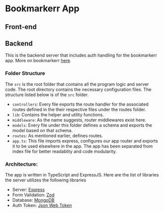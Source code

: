 # Bookmarkerr App

## Front-end

## Backend

This is the backend server that includes auth handling for the bookmarkerr app. More on bookmarkerr [here]().

### Folder Structure

The `src` is the root folder that contains all the program logic and server code. The root directory contains the necessary configuration files. The structure listed below is of the `src` folder.

- `controllers`: Every file exports the route handler for the associated routes defined in the their respective files under the routes folder.
- `lib`: Contains the helper and utility functions.
- `middleware`: As the name suggests, router middlewares exist here.
- `models`: Every file under this folder defines a schema and exports the model based on that schema.
- `routes`: As mentioned earlier, defines routes.
- `app.ts`: This file imports express, configures our app router and exports it to be used elsewhere in the app. The app has been separated from index file for better readablity and code modularity.

### Architecture:

The app is written in TypeScript and ExpressJS. Here are the list of libraries the server utilizes the following libraries

- Server: [Express](https://expressjs.com/)
- Form Validation: [Zod](zod.dev/)
- Database: [MongoDB](https://www.mongodb.com/docs/manual/installation/)
- Auth Token: [Json Web Token](https://jwt.io/introduction)
